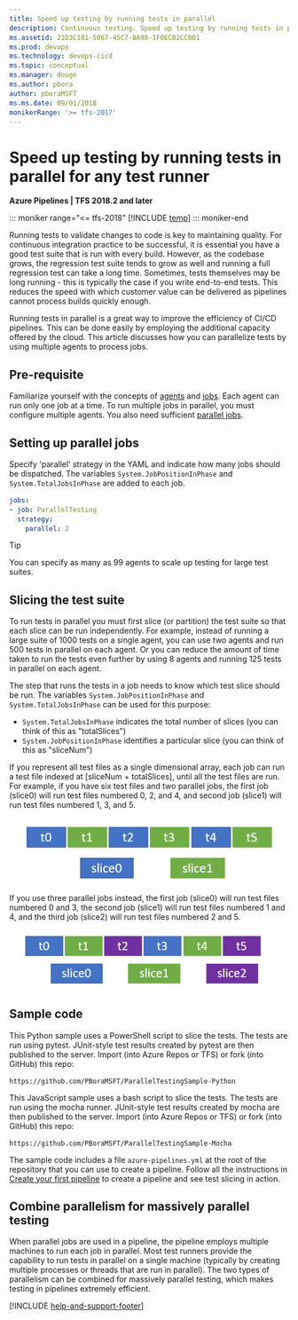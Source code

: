 ```yaml
---
title: Speed up testing by running tests in parallel
description: Continuous testing. Speed up testing by running tests in parallel for any test runner. 
ms.assetid: 21D3C181-5067-45C7-8A98-1F0ECB2CCB01
ms.prod: devops
ms.technology: devops-cicd
ms.topic: conceptual 
ms.manager: douge
ms.author: pbora
author: pboraMSFT
ms.ms.date: 09/01/2018
monikerRange: '>= tfs-2017'
---
```


# Speed up testing by running tests in parallel for any test runner

**Azure Pipelines | TFS 2018.2 and later**

::: moniker range="<= tfs-2018"
[!INCLUDE [temp](../_shared/concept-rename-note.md)]
::: moniker-end

Running tests to validate changes to code is key to maintaining quality.
For continuous integration practice to be successful, it is essential you have a good test suite
that is run with every build. However, as the codebase grows, the regression test suite tends to
grow as well and running a full regression test can take a long time.
Sometimes, tests themselves may be long running - this is typically the case if you write
end-to-end tests. This reduces the speed with which customer value can be delivered as pipelines
cannot process builds quickly enough.

Running tests in parallel is a great way to improve the efficiency of CI/CD pipelines.
This can be done easily by employing the additional capacity offered by the cloud.
This article discusses how you can parallelize tests by using multiple agents to process jobs.

## Pre-requisite

Familiarize yourself with the concepts of [agents](../agents/agents.md) and [jobs](../process/phases.md).
Each agent can run only one job at a time. To run multiple jobs in parallel, you must configure multiple agents.
You also need sufficient [parallel jobs](../licensing/concurrent-jobs-vsts.md).


## Setting up parallel jobs

Specify 'parallel' strategy in the YAML and indicate how many jobs should be dispatched.
The variables `System.JobPositionInPhase` and `System.TotalJobsInPhase` are added to each job.

```yaml
jobs:
- job: ParallelTesting
  strategy:
    parallel: 2
```

> [!TIP]
> You can specify as many as 99 agents to scale up testing for large test suites.

## Slicing the test suite

To run tests in parallel you must first slice (or partition) the test suite so that
each slice can be run independently. For example, instead of running a large suite of 1000 tests on a single agent,
you can use two agents and run 500 tests in parallel on each agent.
Or you can reduce the amount of time taken to run the tests even further by using 8 agents and running 125 tests in parallel on each agent.

The step that runs the tests in a job needs to know which test slice should be
run. The variables `System.JobPositionInPhase` and `System.TotalJobsInPhase` can be used for this purpose:

* `System.TotalJobsInPhase` indicates the total number of slices (you can think of this as "totalSlices")
* `System.JobPositionInPhase` identifies a particular slice (you can think of this as "sliceNum") 

If you represent all test files as a single dimensional array, each job can run a test file indexed at
[sliceNum + totalSlices], until all the test files are run. 
For example, if you have six test files and two parallel jobs, the first job (slice0) will run test files
numbered 0, 2, and 4, and second job (slice1) will run test files numbered 1, 3, and 5.

![6 tests in 2 slices](_img/run-tests-in-parallel/2slices.png)

If you use three parallel jobs instead, the first job (slice0) will run test files numbered 0 and 3,
the second job (slice1) will run test files numbered 1 and 4, and the third job (slice2) will run
test files numbered 2 and 5.

![6 tests in 3 slices](_img/run-tests-in-parallel/3slices.png)

## Sample code

This Python sample uses a PowerShell script to slice the tests.
The tests are run using pytest. JUnit-style test results created by pytest are then published to the server.
Import (into Azure Repos or TFS) or fork (into GitHub) this repo:

```
https://github.com/PBoraMSFT/ParallelTestingSample-Python
```

This JavaScript sample uses a bash script to slice the tests.
The tests are run using the mocha runner. JUnit-style test results created by mocha are then published to the server.
Import (into Azure Repos or TFS) or fork (into GitHub) this repo:

```
https://github.com/PBoraMSFT/ParallelTestingSample-Mocha
```

The sample code includes a file `azure-pipelines.yml` at the root of the repository
that you can use to create a pipeline. Follow all the instructions in
[Create your first pipeline](../get-started-yaml.md) to create a pipeline and see test slicing in action.

## Combine parallelism for massively parallel testing

When parallel jobs are used in a pipeline, the pipeline employs multiple machines to run each job in parallel.
Most test runners provide the capability to run tests in parallel on a single machine
(typically by creating multiple processes or threads that are run in parallel).
The two types of parallelism can be combined for massively parallel testing,
which makes testing in pipelines extremely efficient.

[!INCLUDE [help-and-support-footer](_shared/help-and-support-footer.md)] 
